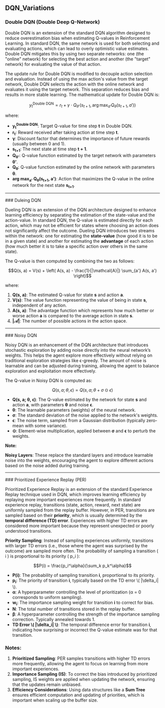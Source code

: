 ## DQN_Variations
### Double DQN (Double Deep Q-Network)

Double DQN is an extension of the standard DQN algorithm designed to reduce overestimation bias when estimating Q-values in Reinforcement Learning. In standard DQN, the same network is used for both selecting and evaluating actions, which can lead to overly optimistic value estimates. Double DQN mitigates this by using two separate networks: one (the "online" network) for selecting the best action and another (the "target" network) for evaluating the value of that action.

The update rule for Double DQN is modified to decouple action selection and evaluation. Instead of using the max action's value from the target network, Double DQN selects the action with the online network and evaluates it using the target network. This separation reduces bias and results in more stable learning. The mathematical update for Double DQN is:

```math
y_t^{\text{Double DQN}} = r_t + \gamma \cdot Q_{\theta'}(s_{t+1}, \arg\max_{a'} Q_{\theta}(s_{t+1}, a'))
```

where:

- **y<sub>t</sub><sup>Double DQN</sup>**: Target Q-value for time step **t** in Double DQN.
- **r<sub>t</sub>**: Reward received after taking action at time step **t**.
- **γ**: Discount factor that determines the importance of future rewards (usually between 0 and 1).
- **s<sub>t+1</sub>**: The next state at time step **t + 1**.
- **Q<sub>θ'</sub>**: Q-value function estimated by the target network with parameters **θ'**.
- **Q<sub>θ</sub>**: Q-value function estimated by the online network with parameters **θ**.
- **arg max<sub>a'</sub> Q<sub>θ</sub>(s<sub>t+1</sub>, a')**: Action that maximizes the Q-value in the online network for the next state **s<sub>t+1</sub>**.

<hr/>
### Duleing DQN

Dueling DQN is an extension of the DQN architecture designed to enhance learning efficiency by separating the estimation of the state-value and the action-value. In standard DQN, the Q-value is estimated directly for each action, which may not be efficient for states where choosing an action does not significantly affect the outcome. Dueling DQN introduces two streams within the network: one for estimating the **state-value** (how good it is to be in a given state) and another for estimating the **advantage** of each action (how much better it is to take a specific action over others in the same state).

The Q-value is then computed by combining the two as follows:

```math
Q(s, a) = V(s) + \left( A(s, a) - \frac{1}{|\mathcal{A}|} \sum_{a'} A(s, a') \right)
```


where:

1. **Q(s, a)**: The estimated Q-value for state **s** and action **a**.
2. **V(s)**: The value function representing the value of being in state **s**, independent of any action.
3. **A(s, a)**: The advantage function which represents how much better or worse action **a** is compared to the average action in state **s**.
4. **|𝒜|**: The number of possible actions in the action space.

<hr/>
### Noisy DQN 

Noisy DQN is an enhancement of the DQN architecture that introduces stochastic exploration by adding noise directly into the neural network’s weights. This helps the agent explore more effectively without relying on traditional exploration strategies like ϵ-greedy. The amount of noise is learnable and can be adjusted during training, allowing the agent to balance exploration and exploitation more effectively.

The Q-value in Noisy DQN is computed as:

```math
Q(s, a; \theta, \epsilon) = Q(s, a; \theta + \sigma \odot \epsilon)
```

<div> <ul> <li><strong>Q(s, a; θ, ϵ)</strong>: The Q-value estimated by the network for state <strong>s</strong> and action <strong>a</strong>, with parameters <strong>θ</strong> and noise <strong>ϵ</strong>.</li> <li><strong>θ</strong>: The learnable parameters (weights) of the neural network.</li> <li><strong>σ</strong>: The standard deviation of the noise applied to the network's weights.</li> <li><strong>ϵ</strong>: The noise term, sampled from a Gaussian distribution (typically zero-mean with some variance).</li> <li><strong>⊙</strong>: Element-wise multiplication, applied between <strong>σ</strong> and <strong>ϵ</strong> to perturb the weights.</li> </ul> </div>

<b> Note: </b>

**Noisy Layers**: These replace the standard layers and introduce learnable noise into the weights, encouraging the agent to explore different actions based on the noise added during training.

<hr/>
### Prioritized Experience Replay (PER)

Prioritized Experience Replay is an extension of the standard Experience Replay technique used in DQN, which improves learning efficiency by replaying more important experiences more frequently. In standard experience replay, transitions (state, action, reward, next state) are uniformly sampled from the replay buffer. However, in PER, transitions are sampled based on their **priority**, which is usually determined by the **temporal difference (TD) error**. Experiences with higher TD errors are considered more important because they represent unexpected or poorly understood transitions.



 **Priority Sampling**: Instead of sampling experiences uniformly, transitions with larger TD errors (i.e., those where the agent was surprised by the outcome) are sampled more often. The probability of sampling a transition \( i \) is proportional to its priority \( p_i \):
   
   ```math
   P(i) = \frac{p_i^\alpha}{\sum_k p_k^\alpha}
   ```

   <div> <ul> <li><strong>P(i)</strong>: The probability of sampling transition <strong>i</strong>, proportional to its priority.</li> <li><strong>p<sub>i</sub></strong>: The priority of transition <strong>i</strong>, typically based on the TD error \( |\delta_i| \).</li> <li><strong>α</strong>: A hyperparameter controlling the level of prioritization (α = 0 corresponds to uniform sampling).</li> <li><strong>w<sub>i</sub></strong>: The importance sampling weight for transition <strong>i</strong> to correct for bias.</li> <li><strong>N</strong>: The total number of transitions stored in the replay buffer.</li> <li><strong>β</strong>: A hyperparameter controlling the strength of the importance sampling correction. Typically annealed towards 1.</li> <li><strong>TD Error \( |\delta_i| \)</strong>: The temporal difference error for transition <strong>i</strong>, indicating how surprising or incorrect the Q-value estimate was for that transition.</li> </ul> </div>

   ### Notes:

1. **Prioritized Sampling**: PER samples transitions with higher TD errors more frequently, allowing the agent to focus on learning from more important experiences.
2. **Importance Sampling (IS)**: To correct the bias introduced by prioritized sampling, IS weights are applied when updating the network, ensuring that the updates remain unbiased.
3. **Efficiency Considerations**: Using data structures like a **Sum Tree** ensures efficient computation and updating of priorities, which is important when scaling up the buffer size.


